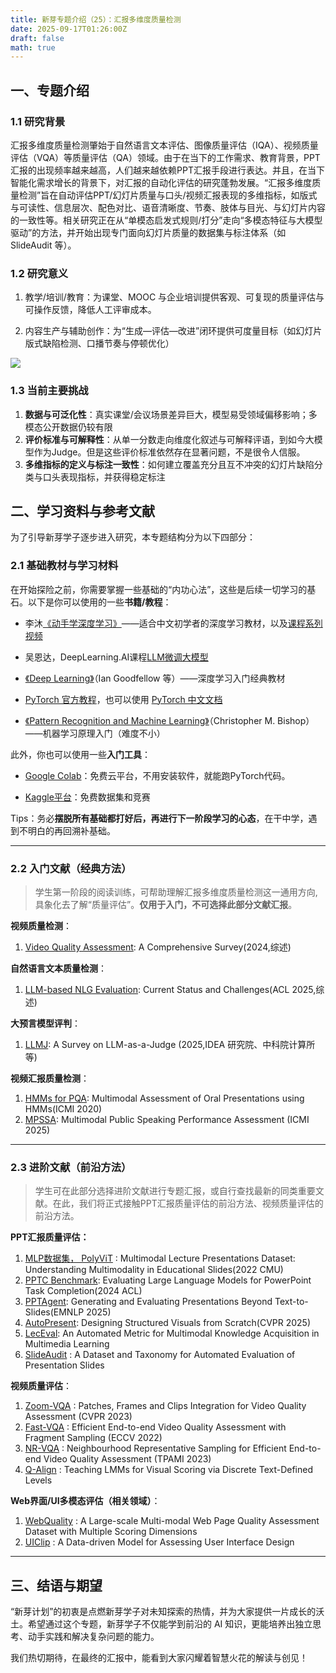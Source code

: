 ```yaml
---
title: 新芽专题介绍（25）：汇报多维度质量检测
date: 2025-09-17T01:26:00Z
draft: false
math: true
---
```


## 一、专题介绍

### 1.1  研究背景

汇报多维度质量检测肇始于自然语言文本评估、图像质量评估（IQA）、视频质量评估（VQA）等质量评估（QA）领域。由于在当下的工作需求、教育背景，PPT汇报的出现频率越来越高，人们越来越依赖PPT汇报手段进行表达。并且，在当下智能化需求增长的背景下，对汇报的自动化评估的研究蓬勃发展。“汇报多维度质量检测”旨在自动评估PPT/幻灯片质量与口头/视频汇报表现的多维指标，如版式与可读性、信息层次、配色对比、语音清晰度、节奏、肢体与目光、与幻灯片内容的一致性等。相关研究正在从“单模态启发式规则/打分”走向“多模态特征与大模型驱动”的方法，并开始出现专门面向幻灯片质量的数据集与标注体系（如 SlideAudit 等）。

### 1.2  研究意义

1. 教学/培训/教育：为课堂、MOOC 与企业培训提供客观、可复现的质量评估与可操作反馈，降低人工评审成本。

2. 内容生产与辅助创作：为“生成—评估—改进”闭环提供可度量目标（如幻灯片版式缺陷检测、口播节奏与停顿优化）

![](https://imgtu.com/uploads/qhjg9hxs/r-fig2.webp)

### 1.3  当前主要挑战

1. **数据与可泛化性**：真实课堂/会议场景差异巨大，模型易受领域偏移影响；多模态公开数据仍较有限
2. **评价标准与可解释性**：从单一分数走向维度化叙述与可解释评语，到如今大模型作为Judge。但是这些评价标准依然存在显著问题，不是很令人信服。
3. **多维指标的定义与标注一致性**：如何建立覆盖充分且互不冲突的幻灯片缺陷分类与口头表现指标，并获得稳定标注

## 二、学习资料与参考文献

为了引导新芽学子逐步进入研究，本专题结构分为以下四部分：

### 2.1  基础教材与学习材料

在开始探险之前，你需要掌握一些基础的“内功心法”，这些是后续一切学习的基石。以下是你可以使用的一些**书籍/教程**：

* 李沐[《动手学深度学习》](https://zh.d2l.ai/)——适合中文初学者的深度学习教材，以及[课程系列视频](https://space.bilibili.com/1567748478/lists/358497?type=series)

* 吴恩达，DeepLearning.AI课程[LLM微调大模型](https://www.bilibili.com/video/BV1c4i9YQEX8/?spm_id_from=333.337.search-card.all.click&vd_source=88ed50b385f354ed4e0a1345a135f69d)

* [《Deep Learning》](https://www.deeplearningbook.org/)（Ian Goodfellow 等）——深度学习入门经典教材

* [PyTorch 官方教程](https://pytorch.org/tutorials)，也可以使用 [PyTorch 中文文档](https://pytorch-cn.readthedocs.io/zh/latest/)

* [《Pattern Recognition and Machine Learning》](https://www.microsoft.com/en-us/research/wp-content/uploads/2006/01/Bishop-Pattern-Recognition-and-Machine-Learning-2006.pdf)（Christopher M. Bishop）——机器学习原理入门（难度不小）

此外，你也可以使用一些**入门工具**：

* [Google Colab](https://colab.research.google.com/)：免费云平台，不用安装软件，就能跑PyTorch代码。

* [Kaggle平台](https://www.kaggle.com/)：免费数据集和竞赛

Tips：务必**摆脱所有基础都打好后，再进行下一阶段学习的心态**，在干中学，遇到不明白的再回溯补基础。

***

### 2.2  入门文献（经典方法）

> 学生第一阶段的阅读训练，可帮助理解汇报多维度质量检测这一通用方向,具象化去了解“质量评估”。**仅用于入门，不可选择此部分文献汇报**。

**视频质量检测**：

1. [Video Quality Assessment](https://arxiv.org/abs/2412.04508): A Comprehensive Survey(2024,综述)

**自然语言文本质量检测**：

1. [LLM-based NLG Evaluation](https://arxiv.org/abs/2402.01383):  Current Status and Challenges(ACL 2025,综述)

**大预言模型评判**：

1. [LLMJ](https://www.arxiv.org/abs/2411.15594): A Survey on LLM-as-a-Judge
(2025,IDEA 研究院、中科院计算所等)

**视频汇报质量检测**：

1. [HMMs for PQA](https://dl.acm.org/doi/10.1145/3382507.3418888): Multimodal Assessment of Oral Presentations using HMMs(ICMI 2020)
2. [MPSSA](https://dl.acm.org/doi/10.1145/2818346.2820762): Multimodal Public Speaking Performance Assessment
(ICMI 2025)

***

### 2.3  进阶文献（前沿方法）

> 学生可在此部分选择进阶文献进行专题汇报，或自行查找最新的同类重要文献。在此，我们将正式接触PPT汇报质量评估的前沿方法、视频质量评估的前沿方法。

**PPT汇报质量评估：**

1. [MLP数据集， PolyViT](https://arxiv.org/abs/2208.08080) : Multimodal Lecture Presentations Dataset: Understanding Multimodality in Educational Slides(2022 CMU)
2. [PPTC Benchmark](https://huggingface.co/papers/2311.01767):  Evaluating Large Language Models for PowerPoint Task Completion(2024 ACL)
3. [PPTAgent](https://www.arxiv.org/abs/2501.03936): Generating and Evaluating Presentations Beyond Text-to-Slides(EMNLP 2025)
4. [AutoPresent](https://www.arxiv.org/abs/2501.00912): Designing Structured Visuals from Scratch(CVPR 2025)
5. [LecEval](https://arxiv.org/abs/2505.02078): An Automated Metric for Multimodal Knowledge Acquisition in Multimedia Learning
6. [SlideAudit](https://arxiv.org/abs/2508.03630) : A Dataset and Taxonomy for Automated Evaluation of Presentation Slides

**视频质量评估**：

1. [Zoom-VQA](https://www.arxiv.org/abs/2304.06440) : Patches, Frames and Clips Integration for Video Quality Assessment (CVPR 2023)
2. [Fast-VQA](https://arxiv.org/abs/2207.02595v1) : Efficient End-to-end Video Quality Assessment with Fragment Sampling (ECCV 2022)
3. [NR-VQA](https://arxiv.org/abs/2210.05357) : Neighbourhood Representative Sampling for Efficient End-to-end Video Quality Assessment (TPAMI 2023)
4. [Q-Align](https://q-align.github.io/) : Teaching LMMs for Visual Scoring via Discrete Text-Defined Levels

**Web界面/UI多模态评估（相关领域）**：

1. [WebQuality](https://aclanthology.org/2025.naacl-long.25.pdf) : A Large-scale Multi-modal Web Page Quality Assessment Dataset with Multiple Scoring Dimensions
2. [UIClip](https://arxiv.org/abs/2404.12500) : A Data-driven Model for Assessing User Interface Design

***

## 三、结语与期望

“新芽计划”的初衷是点燃新芽学子对未知探索的热情，并为大家提供一片成长的沃土。希望通过这个专题，新芽学子不仅能学到前沿的 AI 知识，更能培养出独立思考、动手实践和解决复杂问题的能力。

我们热切期待，在最终的汇报中，能看到大家闪耀着智慧火花的解读与创见！